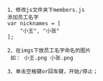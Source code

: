 ````
1、修改js文件夹下members.js
添加员工名字
var nicknames = [
    "小王", "小张"
];
``````
``````
2、在imgs下放员工名字命名的图片
 如： 小王.png 小张.png

``````

``````
3、单击空格键or回车键，开始/停止；
``````


